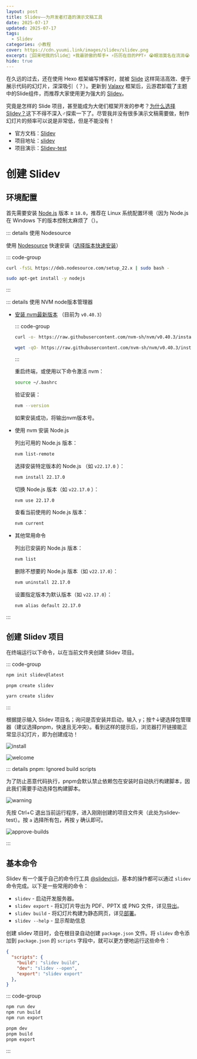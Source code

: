```yaml
---
layout: post
title: Slidev——为开发者打造的演示文稿工具
date: 2025-07-17
updated: 2025-07-17
tags: 
  - Slidev
categories: 小教程
cover: https://cdn.yuumi.link/images/slidev/slidev.png
excerpt: 🥺回来吧我的Slide🥺 ☀️我最骄傲的帮手☀️ ⚡历历在目的PPT⚡ 😭眼泪莫名在流淌😭
hide: true
---
```


在久远的过去，还在使用 Hexo 框架编写博客时，就被 [Slide](https://www.yuumi.link/posts/pageBuilding#%E5%B9%BB%E7%81%AF%E7%89%87) 这样简洁高效、便于展示代码的幻灯片，深深吸引（？）。更新到 [Valaxy](https://www.yuumi.link/posts/valaxy) 框架后，云游君卸载了主题中的Slide组件，而推荐大家使用更为强大的 [Slidev](https://cn.sli.dev/)。

究竟是怎样的 Slide 项目，甚至能成为大佬们框架开发的参考？[为什么选择Slidev？](https://cn.sli.dev/guide/why)这下不得不深入♂探索一下了。尽管我并没有很多演示文稿需要做，制作幻灯片的频率可以说是非常低，但是不能没有！

- 官方文档：[Slidev](https://cn.sli.dev/)
- 项目地址：[slidev](https://github.com/slidevjs/slidev)
- 项目演示：[Slidev-test](https://slides.yuumi.link/slidev-test/)

# 创建 Slidev

## 环境配置

首先需要安装 [Node.js](https://nodejs.org/en) 版本 ≥ `18.0`，推荐在 Linux 系统配置环境<span class="bg-$smc-c-text hover:bg-$va-c-bg transition">（因为 Node.js 在 Windows 下的版本控制太麻烦了（）</span>。

::: details 使用 Nodesource

使用 [Nodesource](https://deb.nodesource.com/) 快速安装（[选择版本快速安装](https://nodesource.com/products/distributions)）

::: code-group

```bash [curl]
curl -fsSL https://deb.nodesource.com/setup_22.x | sudo bash -
```

```bash [apt]
sudo apt-get install -y nodejs
```

:::

::: details 使用 NVM node版本管理器

- [安装 nvm最新版本](https://github.com/nvm-sh/nvm?tab=readme-ov-file#installing-and-updating) （目前为 `v0.40.3`）

	::: code-group
	
	```bash [curl]
	curl -o- https://raw.githubusercontent.com/nvm-sh/nvm/v0.40.3/install.sh | bash
	```

	```bash [wget]
	wget -qO- https://raw.githubusercontent.com/nvm-sh/nvm/v0.40.3/install.sh | bash
	```
	
	:::
	
	重启终端，或使用以下命令激活 nvm：

	```bash
	source ~/.bashrc
	```

	验证安装：

	```bash
	nvm --version
	```

	如果安装成功，将输出nvm版本号。

- 使用 nvm 安装 Node.js

	列出可用的 Node.js 版本：

	```bash
	nvm list-remote
	```

	选择安装特定版本的 Node.js （如 `v22.17.0` ）：

	```bash
	nvm install 22.17.0
	```

	切换 Node.js 版本（如 `v22.17.0` ）：

	```bash
	nvm use 22.17.0
	```

	查看当前使用的 Node.js 版本：

	```bash
	nvm current
	```

- 其他常用命令

	列出已安装的 Node.js 版本：

	```bash
	nvm list
	```

	删除不想要的 Node.js 版本（如 `v22.17.0`）：

	```bash
	nvm uninstall 22.17.0
	```

	设置指定版本为默认版本（如 `v22.17.0`）：

	```bash
	nvm alias default 22.17.0
	```

:::

## 创建 Slidev 项目

在终端运行以下命令，以在当前文件夹创建 Slidev 项目。

::: code-group

```bash [npm]
npm init slidev@latest
```

```bash [pnpm]
pnpm create slidev
```

```bash [yarn]
yarn create slidev
```

:::

根据提示输入 Slidev  项目名；询问是否安装并启动，输入 `y`；按↑↓键选择包管理器（建议选择pnpm，快速且无冲突）。看到这样的提示后，浏览器打开链接能正常显示幻灯片，即为创建成功！

![install](C:/Users/Yuumi/Downloads/slide/install.png)

![welcome](C:/Users/Yuumi/Downloads/slide/welcome.png)

::: details pnpm: Ignored build scripts

为了防止恶意代码执行，pnpm会默认禁止依赖包在安装时自动执行构建脚本，因此我们需要手动选择包构建脚本。

![warning](C:/Users/Yuumi/Downloads/slide/warning.png)

先按 Ctrl+C 退出当前运行程序，进入刚刚创建的项目文件夹（此处为slidev-test）。按 `a` 选择所有包，再按 `y` 确认即可。

![approve-builds](C:/Users/Yuumi/Downloads/slide/approve-builds.png)

:::

## 基本命令

Slidev 有一个属于自己的命令行工具 [@slidev/cli](https://cn.sli.dev/builtin/cli#dev)，基本的操作都可以通过 `slidev` 命令完成。以下是一些常用的命令：

- `slidev` - 启动开发服务器。
- `slidev export` - 将幻灯片导出为 PDF、PPTX 或 PNG 文件，详见[导出](https://cn.sli.dev/guide/exporting)。
- `slidev build` - 将幻灯片构建为静态网页，详见[部署](https://cn.sli.dev/guide/hosting)。
- `slidev --help` - 显示帮助信息

创建 slidev 项目时，会在根目录自动创建 `package.json` 文件。将 `slidev` 命令添加到 `package.json` 的 `scripts` 字段中，就可以更方便地运行这些命令：

```json [package.json]
{
  "scripts": {
    "build": "slidev build",
    "dev": "slidev --open",
    "export": "slidev export"
  },
}
```

::: code-group

```bash  [npm]
npm run dev
npm run build
npm run export
```

```bash [pnpm]
pnpm dev
pnpm build
pnpm export
```

:::

